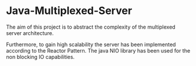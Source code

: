 Java-Multiplexed-Server
=======================
The aim of this project is to abstract the complexity of the multiplexed server architecture.

Furthermore, to gain high scalability the server has been implemented according to the Reactor Pattern. 
The java NIO library has been used for the non blocking IO capabilities.
